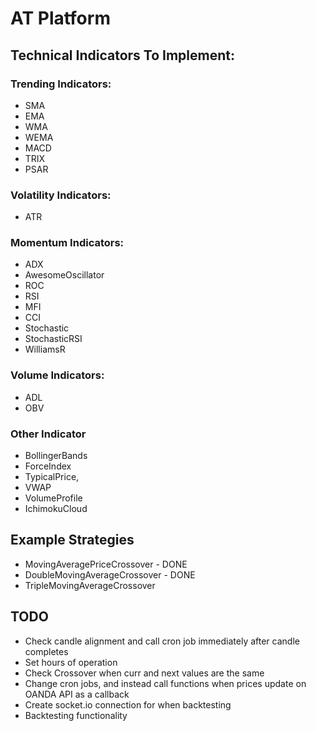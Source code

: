 
# AT Platform



## Technical Indicators To Implement:


### Trending Indicators:
- SMA
- EMA
- WMA
- WEMA
- MACD
- TRIX
- PSAR

### Volatility Indicators:
- ATR

### Momentum Indicators:
- ADX
- AwesomeOscillator
- ROC
- RSI
- MFI
- CCI
- Stochastic
- StochasticRSI
- WilliamsR


### Volume Indicators:
- ADL
- OBV


### Other Indicator
- BollingerBands
- ForceIndex
- TypicalPrice,
- VWAP
- VolumeProfile
- IchimokuCloud



## Example Strategies 
- MovingAveragePriceCrossover - DONE
- DoubleMovingAverageCrossover - DONE
- TripleMovingAverageCrossover

## TODO 

- Check candle alignment and call cron job immediately after candle completes
- Set hours of operation
- Check Crossover when curr and next values are the same
- Change cron jobs, and instead call functions when prices update on OANDA API as a callback
- Create socket.io connection for when backtesting
- Backtesting functionality